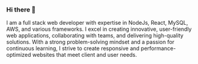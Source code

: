 ### Hi there 👋

I am a full stack web developer with expertise in NodeJs, React, MySQL, AWS, and various frameworks. I excel in creating innovative, user-friendly web applications, collaborating with teams, and delivering high-quality solutions. With a strong problem-solving mindset and a passion for continuous learning, I strive to create responsive and performance-optimized websites that meet client and user needs.

<!--
**alinematich/alinematich** is a ✨ _special_ ✨ repository because its `README.md` (this file) appears on your GitHub profile.

Here are some ideas to get you started:

- 🔭 I’m currently working on ...
- 🌱 I’m currently learning ...
- 👯 I’m looking to collaborate on ...
- 🤔 I’m looking for help with ...
- 💬 Ask me about ...
- 📫 How to reach me: ...
- 😄 Pronouns: ...
- ⚡ Fun fact: ...
-->

